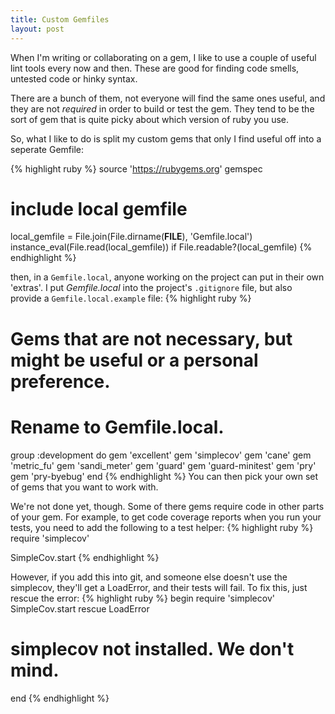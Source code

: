 ```yaml
---
title: Custom Gemfiles
layout: post
---
```

When I'm writing or collaborating on a gem, I like to use a couple of useful lint tools every now and then. These are good for finding code smells, untested code or hinky syntax.

There are a bunch of them, not everyone will find the same ones useful, and they are not _required_ in order to build or test the gem. They tend to be the sort of gem that is quite picky about which version of ruby you use.

So, what I like to do is split my custom gems that only I find useful off into a seperate Gemfile:

{% highlight ruby %}
source 'https://rubygems.org'
gemspec

# include local gemfile
local_gemfile = File.join(File.dirname(__FILE__), 'Gemfile.local')
instance_eval(File.read(local_gemfile)) if File.readable?(local_gemfile)
{% endhighlight %}

then, in a ```Gemfile.local```, anyone working on the project can put in their own 'extras'.
I put _Gemfile.local_ into the project's ```.gitignore``` file, but also provide a ```Gemfile.local.example``` file:
{% highlight ruby %}
# Gems that are not necessary, but might be useful or a personal preference.
# Rename to Gemfile.local.

group :development do
  gem 'excellent'
  gem 'simplecov'
  gem 'cane'
  gem 'metric_fu'
  gem 'sandi_meter'
  gem 'guard'
  gem 'guard-minitest'
  gem 'pry'
  gem 'pry-byebug'
end
{% endhighlight %}
You can then pick your own set of gems that you want to work with.

We're not done yet, though.
Some of there gems require code in other parts of your gem. For example, to get code coverage reports when you run your tests, you need to add the following to a test helper:
{% highlight ruby %}
require 'simplecov'

SimpleCov.start
{% endhighlight %}

However, if you add this into git, and someone else doesn't use the simplecov, they'll get a LoadError, and their tests will fail.
To fix this, just rescue the error:
{% highlight ruby %}
begin
  require 'simplecov'
  SimpleCov.start
rescue LoadError
  # simplecov not installed. We don't mind.
end
{% endhighlight %}
